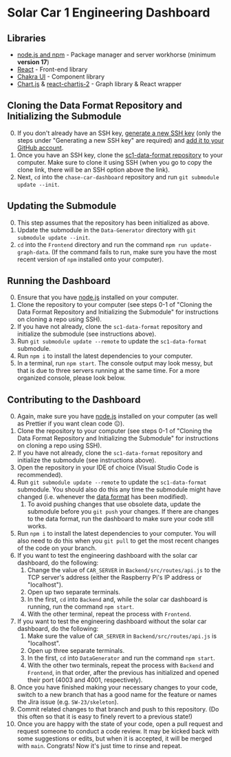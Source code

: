 # Solar Car 1 Engineering Dashboard

## Libraries

- [node.js and npm](https://nodejs.org/en/) - Package manager and server workhorse (minimum **version 17**)
- [React](https://reactjs.org/) - Front-end library
- [Chakra UI](https://chakra-ui.com/) - Component library
- [Chart.js](https://www.chartjs.org/) & [react-chartjs-2](https://www.npmjs.com/package/react-chartjs-2) - Graph library & React wrapper

## Cloning the Data Format Repository and Initializing the Submodule

0. If you don't already have an SSH key, [generate a new SSH key](https://docs.github.com/en/authentication/connecting-to-github-with-ssh/generating-a-new-ssh-key-and-adding-it-to-the-ssh-agent) (only the steps under "Generating a new SSH key" are required) and [add it to your GitHub account](https://docs.github.com/en/authentication/connecting-to-github-with-ssh/adding-a-new-ssh-key-to-your-github-account).
1. Once you have an SSH key, clone the [sc1-data-format repository](https://github.com/badgerloop-software/sc1-data-format) to your computer. Make sure to clone it using SSH (when you go to copy the clone link, there will be an SSH option above the link).
2. Next, `cd` into the `chase-car-dashboard` repository and run `git submodule update --init`.

## Updating the Submodule

0. This step assumes that the repository has been initialized as above.
1. Update the submodule in the `Data-Generator` directory with `git submodule update --init`.
2. `cd` into the `Frontend` directory and run the command `npm run update-graph-data`. (If the command fails to run, make sure you have the most recent version of `npm` installed onto your computer).

## Running the Dashboard

0. Ensure that you have [node.js](https://nodejs.org/en/download/) installed on your computer.
1. Clone the repository to your computer (see steps 0-1 of "Cloning the Data Format Repository and Initializing the Submodule" for instructions on cloning a repo using SSH).
2. If you have not already, clone the `sc1-data-format` repository and initialize the submodule (see instructions above).
3. Run `git submodule update --remote` to update the `sc1-data-format` submodule.
4. Run `npm i` to install the latest dependencies to your computer.
5. In a terminal, run `npm start`. The console output may look messy, but that is due to three servers running at the same time. For a more organized console, please look below.

## Contributing to the Dashboard

0. Again, make sure you have [node.js](https://nodejs.org/en/download/) installed on your computer (as well as Prettier if you want clean code :neutral_face:).
1. Clone the repository to your computer (see steps 0-1 of "Cloning the Data Format Repository and Initializing the Submodule" for instructions on cloning a repo using SSH).
2. If you have not already, clone the `sc1-data-format` repository and initialize the submodule (see instructions above).
3. Open the repository in your IDE of choice (Visual Studio Code is recommended).
4. Run `git submodule update --remote` to update the `sc1-data-format` submodule. You should also do this any time the submodule might have changed (i.e. whenever the [data format](https://github.com/badgerloop-software/sc1-data-format/blob/main/format.json) has been modified).
   1. To avoid pushing changes that use obsolete data, update the submodule before you `git push` your changes. If there are changes to the data format, run the dashboard to make sure your code still works.
5. Run `npm i` to install the latest dependencies to your computer. You will also need to do this when you `git pull` to get the most recent changes of the code on your branch.
6. If you want to test the engineering dashboard with the solar car dashboard, do the following:
   1. Change the value of `CAR_SERVER` in `Backend/src/routes/api.js` to the TCP server's address (either the Raspberry Pi's IP address or "localhost").
   2. Open up two separate terminals.
   3. In the first, `cd` into `Backend` and, while the solar car dashboard is running, run the command `npm start`.
   4. With the other terminal, repeat the process with `Frontend`.
7. If you want to test the engineering dashboard without the solar car dashboard, do the following:
   1. Make sure the value of `CAR_SERVER` in `Backend/src/routes/api.js` is "localhost".
   2. Open up three separate terminals.
   3. In the first, `cd` into `DataGenerator` and run the command `npm start`.
   4. With the other two terminals, repeat the process with `Backend` and `Frontend`, in that order, after the previous has initialized and opened their port (4003 and 4001, respectively).
8. Once you have finished making your necessary changes to your code, switch to a new branch that has a good name for the feature or names the Jira issue (e.g. `SW-23/skeleton`).
9. Commit related changes to that branch and push to this repository. (Do this often so that it is easy to finely revert to a previous state!)
10. Once you are happy with the state of your code, open a pull request and request someone to conduct a code review. It may be kicked back with some suggestions or edits, but when it is accepted, it will be merged with `main`. Congrats! Now it's just time to rinse and repeat.

